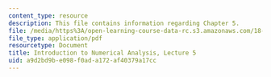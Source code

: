 ```yaml
---
content_type: resource
description: This file contains information regarding Chapter 5.
file: /media/https%3A/open-learning-course-data-rc.s3.amazonaws.com/18-330-introduction-to-numerical-analysis-spring-2012/a9d2bd9be098f0ada172af40379a17cc_MIT18_330S12_Chapter5.pdf
file_type: application/pdf
resourcetype: Document
title: Introduction to Numerical Analysis, Lecture 5
uid: a9d2bd9b-e098-f0ad-a172-af40379a17cc
---
```

